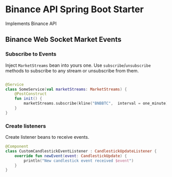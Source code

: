 # Binance API Spring Boot Starter

Implements Binance API

## Binance Web Socket Market Events
### Subscribe to Events

Inject `MarketStreams` bean into yours one. Use `subscribe`/`unsubscribe` methods to subscribe to any stream or unsubscribe 
from them.

```kotlin

@Service
class SomeService(val marketStreams: MarketStreams) {
    @PostConstruct
    fun init() {
        marketStreams.subscribe(kline("BNBBTC",  interval = one_minute), aggTrade("BNBBTC"))
    }
}

```

### Create listeners

Create listener beans to receive events.

```kotlin
@Component
class CustomCandlestickEventListener : CandlestickUpdateListener {
    override fun newEvent(event: CandlestickUpdate) {
        println("New candlestick event received $event")
    }
}

```
